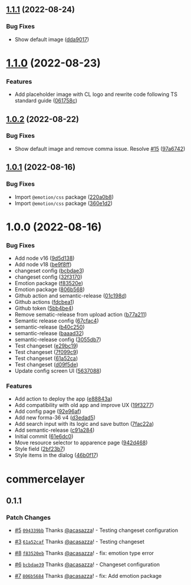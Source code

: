 ## [1.1.1](https://github.com/commercelayer/contentful-app/compare/v1.1.0...v1.1.1) (2022-08-24)


### Bug Fixes

* Show default image ([dda9017](https://github.com/commercelayer/contentful-app/commit/dda901724d656e7bad54f8b8ff28430393a0a221))

# [1.1.0](https://github.com/commercelayer/contentful-app/compare/v1.0.2...v1.1.0) (2022-08-23)


### Features

* Add placeholder image with CL logo and rewrite code following TS standard guide ([061758c](https://github.com/commercelayer/contentful-app/commit/061758c45556e2f14a209676c310e21092613f31))

## [1.0.2](https://github.com/commercelayer/contentful-app/compare/v1.0.1...v1.0.2) (2022-08-22)


### Bug Fixes

* Show default image and remove comma issue. Resolve [#15](https://github.com/commercelayer/contentful-app/issues/15) ([97a6742](https://github.com/commercelayer/contentful-app/commit/97a6742196464cb8c58165b055f22e1d7c63085a))

## [1.0.1](https://github.com/commercelayer/contentful-app/compare/v1.0.0...v1.0.1) (2022-08-16)


### Bug Fixes

* Import `@emotion/css` package ([220a0b8](https://github.com/commercelayer/contentful-app/commit/220a0b82b037a965e1ee95fdb3d6b9236dca61ca))
* Import `@emotion/css` package ([360e1d2](https://github.com/commercelayer/contentful-app/commit/360e1d2f8e379f1d572cd95cd379594074e7ea43))

# 1.0.0 (2022-08-16)


### Bug Fixes

* Add node v16 ([9d5d138](https://github.com/commercelayer/contentful-app/commit/9d5d1384cb003fb290f1ec7759e5b9f890058664))
* Add node v18 ([be9f8ff](https://github.com/commercelayer/contentful-app/commit/be9f8ff7341d072b9debf22146fb5a170efd6745))
* changeset config ([bcbdae3](https://github.com/commercelayer/contentful-app/commit/bcbdae39347e5ace844b2fdda6bdf5b93d3ec794))
* changeset config ([32f3170](https://github.com/commercelayer/contentful-app/commit/32f3170e093893d1c170bf41e35d643893551a5c))
* Emotion package ([f83520e](https://github.com/commercelayer/contentful-app/commit/f83520ebb12dc629729f39e1431bdf4cb00224be))
* Emotion package ([806b568](https://github.com/commercelayer/contentful-app/commit/806b5684c53fa4939ed9aca6bfb20d0dcfca34dc))
* Github action and semantic-release ([01c198d](https://github.com/commercelayer/contentful-app/commit/01c198d663d92059eece1baf7ddf0a5188678f6b))
* Github actions ([fdcbea1](https://github.com/commercelayer/contentful-app/commit/fdcbea1bfd851fad798cede99a3736640d3ab501))
* Github token ([5bb4be4](https://github.com/commercelayer/contentful-app/commit/5bb4be44fa0114cdfe4ca3f27b720e831048e0f8))
* Remove sematic-release from upload action ([b77a211](https://github.com/commercelayer/contentful-app/commit/b77a211a5f1b279973eead9df79e0169078aa443))
* Semantic release config ([67cfac4](https://github.com/commercelayer/contentful-app/commit/67cfac445a1c4824a10c98377816ead53283eded))
* semantic-release ([b40c250](https://github.com/commercelayer/contentful-app/commit/b40c250b1e2530f3b9919c4e400dd3a98c8e891f))
* semantic-release ([baaad32](https://github.com/commercelayer/contentful-app/commit/baaad326d480ca2346513d0e3dc01e261cfcdc0b))
* semantic-release config ([3055db7](https://github.com/commercelayer/contentful-app/commit/3055db75cbcc06dd1703091b36e8fc31e5efe60e))
* Test changeset ([e29bc19](https://github.com/commercelayer/contentful-app/commit/e29bc19eb3640a112183547e6e1bdf5153ce2474))
* Test changeset ([7f099c9](https://github.com/commercelayer/contentful-app/commit/7f099c951a368973ddfe79832365b1a3942c4b36))
* Test changeset ([61a52ca](https://github.com/commercelayer/contentful-app/commit/61a52cafd261466f1c14546ffe7dfc01868fe856))
* Test changeset ([d09f5de](https://github.com/commercelayer/contentful-app/commit/d09f5de03a32cfac3c88ace902b823134c3502cc))
* Update config screen UI ([5637088](https://github.com/commercelayer/contentful-app/commit/5637088aa50192879dad4ba74553ad3a018e7116))


### Features

* Add action to deploy the app ([e88843a](https://github.com/commercelayer/contentful-app/commit/e88843a456b7d069fb450daa626de507d19d3daf))
* Add compatibility with old app and improve UX ([19f3277](https://github.com/commercelayer/contentful-app/commit/19f3277dc33a2b0534915fb8ab84bc67e06da26e))
* Add config page ([92e96af](https://github.com/commercelayer/contentful-app/commit/92e96af5da3714269b2ce353c084e6978e0de6da))
* Add new forma-36 v4 ([d3edad5](https://github.com/commercelayer/contentful-app/commit/d3edad59949455d556f21bd53f683089cb971d25))
* Add search input with its logic and save button ([7fac22a](https://github.com/commercelayer/contentful-app/commit/7fac22af63289ec1cdad37026edc1b703579f825))
* Add semantic-release ([c91a284](https://github.com/commercelayer/contentful-app/commit/c91a284e6a0e3cf271bcb15ce6bd559e378ec4e6))
* Initial commit ([61e6dc0](https://github.com/commercelayer/contentful-app/commit/61e6dc0d96b36f10b1e53b851c11e3c31974889c))
* Move resource selector to apparence page ([942d468](https://github.com/commercelayer/contentful-app/commit/942d468890d1b12862d8bb487299128db290eb00))
* Style field ([2bf23b7](https://github.com/commercelayer/contentful-app/commit/2bf23b7adb236c95623bdaa8ed6af5f73f5a0b6a))
* Style items in the dialog ([46b0f17](https://github.com/commercelayer/contentful-app/commit/46b0f17077ad491f9e4f756370c8524d8fbbf5cb))

# commercelayer

## 0.1.1

### Patch Changes

- [#5](https://github.com/commercelayer/contentful-app/pull/5) [`094339bb`](https://github.com/commercelayer/contentful-app/commit/094339bbe2fd98db1c063d914b1900aa85a8d124) Thanks [@acasazza](https://github.com/acasazza)! - Testing changeset configuration

* [#3](https://github.com/commercelayer/contentful-app/pull/3) [`61a52caf`](https://github.com/commercelayer/contentful-app/commit/61a52cafd261466f1c14546ffe7dfc01868fe856) Thanks [@acasazza](https://github.com/acasazza)! - Testing changeset

- [#8](https://github.com/commercelayer/contentful-app/pull/8) [`f83520eb`](https://github.com/commercelayer/contentful-app/commit/f83520ebb12dc629729f39e1431bdf4cb00224be) Thanks [@acasazza](https://github.com/acasazza)! - fix: emotion type error

* [#6](https://github.com/commercelayer/contentful-app/pull/6) [`bcbdae39`](https://github.com/commercelayer/contentful-app/commit/bcbdae39347e5ace844b2fdda6bdf5b93d3ec794) Thanks [@acasazza](https://github.com/acasazza)! - Changeset configuration

- [#7](https://github.com/commercelayer/contentful-app/pull/7) [`806b5684`](https://github.com/commercelayer/contentful-app/commit/806b5684c53fa4939ed9aca6bfb20d0dcfca34dc) Thanks [@acasazza](https://github.com/acasazza)! - fix: Add emotion package
